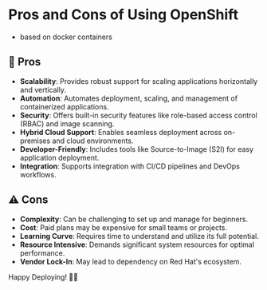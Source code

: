 # Pros and Cons of Using OpenShift
- based on docker containers

## 🌟 Pros
- **Scalability**: Provides robust support for scaling applications horizontally and vertically.
- **Automation**: Automates deployment, scaling, and management of containerized applications.
- **Security**: Offers built-in security features like role-based access control (RBAC) and image scanning.
- **Hybrid Cloud Support**: Enables seamless deployment across on-premises and cloud environments.
- **Developer-Friendly**: Includes tools like Source-to-Image (S2I) for easy application deployment.
- **Integration**: Supports integration with CI/CD pipelines and DevOps workflows.

## ⚠️ Cons
- **Complexity**: Can be challenging to set up and manage for beginners.
- **Cost**: Paid plans may be expensive for small teams or projects.
- **Learning Curve**: Requires time to understand and utilize its full potential.
- **Resource Intensive**: Demands significant system resources for optimal performance.
- **Vendor Lock-In**: May lead to dependency on Red Hat's ecosystem.

Happy Deploying! 🚀✨
